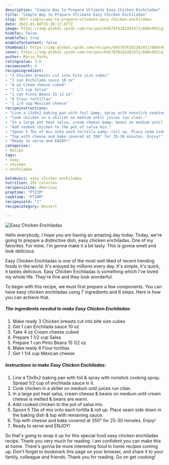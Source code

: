 ```yaml
---
description: "Simple Way to Prepare Ultimate Easy Chicken Enchiladas"
title: "Simple Way to Prepare Ultimate Easy Chicken Enchiladas"
slug: 1057-simple-way-to-prepare-ultimate-easy-chicken-enchiladas
date: 2022-01-08T15:38:17.877Z
image: https://img-global.cpcdn.com/recipes/6457876162281472/680x482cq70/easy-chicken-enchiladas-recipe-main-photo.jpg
hideToc: false
enableToc: true
enableTocContent: false
thumbnail: https://img-global.cpcdn.com/recipes/6457876162281472/680x482cq70/easy-chicken-enchiladas-recipe-main-photo.jpg
cover: https://img-global.cpcdn.com/recipes/6457876162281472/680x482cq70/easy-chicken-enchiladas-recipe-main-photo.jpg
author: Mario Parks
ratingvalue: 3.6
reviewcount: 4
recipeingredient:
- "3 Chicken breasts cut into bite size cubes"
- "1 can Enchilada sauce 10 oz"
- "4 oz Cream cheese cubed"
- "1 1/2 cup Salsa"
- "1 can Pinto Beans 15 12 oz"
- "6 Flour tortillas"
- "1 1/4 cup Mexican cheese"
recipeinstructions:
- "Line a 13x9x2 baking pan with foil &amp; spray with nonstick cooking spray. Spread 1/2 cup of enchilada sauce in it."
- "Cook chicken in a skillet on medium until juices run clear."
- "In a large pot heat salsa, cream cheese &amp; beans on medium until cream cheese is melted &amp; beans are warm."
- "Add cooked chicken to the pot of salsa mix."
- "Spoon 5 Tbs of mix onto each tortilla &amp; roll up. Place seam side down in the baking dish &amp; top with remaining sauce."
- "Top with cheese and bake covered at 350° for 25-30 minutes. Enjoy!"
- "Ready to serve and ENJOY!"
categories:
- Recipe
tags:
- easy
- chicken
- enchiladas

katakunci: easy chicken enchiladas 
nutrition: 191 calories
recipecuisine: American
preptime: "PT21M"
cooktime: "PT30M"
recipeyield: "1"
recipecategory: Dessert

---
```



![Easy Chicken Enchiladas](https://img-global.cpcdn.com/recipes/6457876162281472/680x482cq70/easy-chicken-enchiladas-recipe-main-photo.jpg)

Hello everybody, I hope you are having an amazing day today. Today, we're going to prepare a distinctive dish, easy chicken enchiladas. One of my favorites. For mine, I'm gonna make it a bit tasty. This is gonna smell and look delicious.

Easy Chicken Enchiladas is one of the most well liked of recent trending foods in the world. It's enjoyed by millions every day. It's simple, it's quick, it tastes delicious. Easy Chicken Enchiladas is something which I've loved my whole life. They're fine and they look wonderful.




To begin with this recipe, we must first prepare a few components. You can have easy chicken enchiladas using 7 ingredients and 6 steps. Here is how you can achieve that.

<!--inarticleads1-->

##### The ingredients needed to make Easy Chicken Enchiladas:

1. Make ready 3 Chicken breasts cut into bite size cubes
1. Get 1 can Enchilada sauce 10 oz
1. Take 4 oz Cream cheese cubed
1. Prepare 1 1/2 cup Salsa
1. Prepare 1 can Pinto Beans 15 1/2 oz
1. Make ready 6 Flour tortillas
1. Get 1 1/4 cup Mexican cheese




<!--inarticleads2-->

##### Instructions to make Easy Chicken Enchiladas:

1. Line a 13x9x2 baking pan with foil &amp; spray with nonstick cooking spray. Spread 1/2 cup of enchilada sauce in it.
1. Cook chicken in a skillet on medium until juices run clear.
1. In a large pot heat salsa, cream cheese &amp; beans on medium until cream cheese is melted &amp; beans are warm.
1. Add cooked chicken to the pot of salsa mix.
1. Spoon 5 Tbs of mix onto each tortilla &amp; roll up. Place seam side down in the baking dish &amp; top with remaining sauce.
1. Top with cheese and bake covered at 350° for 25-30 minutes. Enjoy!
1. Ready to serve and ENJOY!



So that's going to wrap it up for this special food easy chicken enchiladas recipe. Thank you very much for reading. I am confident you can make this at home. There's gonna be more interesting food in home recipes coming up. Don't forget to bookmark this page on your browser, and share it to your family, colleague and friends. Thank you for reading. Go on get cooking!
